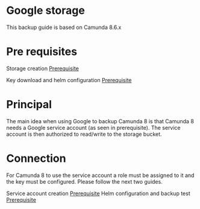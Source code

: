 # Google storage

This backup guide is based on Camunda 8.6.x

# Pre requisites


Storage creation  [Prerequisite](GooglePrerequisite.md)

Key download and helm configuration [Prerequisite](keyandhelm.md)


# Principal

The main idea when using Google to backup Camunda 8 is that Camunda 8  needs a Google service account (as seen in prerequisite). The service account is then authorized to read/write to the storage bucket.



# Connection

For Camunda 8 to use the service account a role must be assigned to it and  the key must be configured.
Please follow the next two guides.

Service account creation [Prerequisite](serviceaccountcreation.md)
Helm configuration and backup test [Prerequisite](keyandhelm.md)

